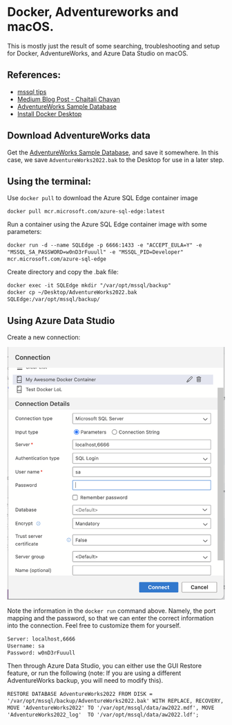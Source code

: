 # Docker, Adventureworks and macOS. 
  
This is mostly just the result of some searching, troubleshooting and setup for Docker, AdventureWorks, and Azure Data Studio on macOS.  
  
## References:  
  - [mssql tips](https://www.mssqltips.com/sqlservertip/7099/testing-sql-server-edge-and-docker-on-the-latest-macbooks/)
  - [Medium Blog Post - Chaitali Chavan](https://medium.com/analytics-vidhya/how-to-run-adventureworks-using-azure-data-studio-on-mac-1863207bb8db)
  - [AdventureWorks Sample Database](https://learn.microsoft.com/en-us/sql/samples/adventureworks-install-configure?view=sql-server-ver16&tabs=ssms)
  - [Install Docker Desktop](https://docs.docker.com/desktop/install/mac-install/)  

## Download AdventureWorks data
Get the [AdventureWorks Sample Database](https://learn.microsoft.com/en-us/sql/samples/adventureworks-install-configure?view=sql-server-ver16&tabs=ssms), and save it somewhere. In this case, we save `AdventureWorks2022.bak` to the Desktop for use in a later step.  
  
## Using the terminal:  
Use `docker pull` to download the Azure SQL Edge container image   
```
docker pull mcr.microsoft.com/azure-sql-edge:latest
```

Run a container using the Azure SQL Edge container image with some parameters:
```
docker run -d --name SQLEdge -p 6666:1433 -e "ACCEPT_EULA=Y" -e "MSSQL_SA_PASSWORD=w0nD3rFuuull" -e "MSSQL_PID=Developer" mcr.microsoft.com/azure-sql-edge
```


Create directory and copy the .bak file:
```
docker exec -it SQLEdge mkdir "/var/opt/mssql/backup"
docker cp ~/Desktop/AdventureWorks2022.bak SQLEdge:/var/opt/mssql/backup/
```

## Using Azure Data Studio

Create a new connection:

![Data Connection](connection.png)

Note the information in the `docker run` command above. Namely, the port mapping and the password, so that we can enter the correct information into the connection. Feel free to customize them for yourself.


```
Server: localhost,6666  
Username: sa
Password: w0nD3rFuuull
```

Then through Azure Data Studio, you can either use the GUI Restore feature, or run the following (note: If you are using a different AdventureWorks backup, you will need to modify this).
```
RESTORE DATABASE AdventureWorks2022 FROM DISK = '/var/opt/mssql/backup/AdventureWorks2022.bak' WITH REPLACE, RECOVERY, MOVE 'AdventureWorks2022' TO '/var/opt/mssql/data/aw2022.mdf', MOVE 'AdventureWorks2022_log'  TO '/var/opt/mssql/data/aw2022.ldf';

```